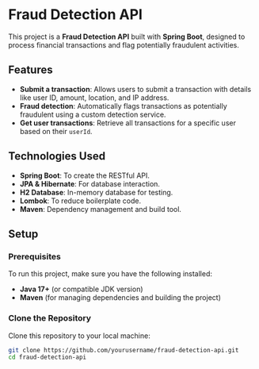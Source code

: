 # Fraud Detection API

This project is a **Fraud Detection API** built with **Spring Boot**, designed to process financial transactions and flag potentially fraudulent activities.

## Features

- **Submit a transaction**: Allows users to submit a transaction with details like user ID, amount, location, and IP address.
- **Fraud detection**: Automatically flags transactions as potentially fraudulent using a custom detection service.
- **Get user transactions**: Retrieve all transactions for a specific user based on their `userId`.

## Technologies Used

- **Spring Boot**: To create the RESTful API.
- **JPA & Hibernate**: For database interaction.
- **H2 Database**: In-memory database for testing.
- **Lombok**: To reduce boilerplate code.
- **Maven**: Dependency management and build tool.

## Setup

### Prerequisites

To run this project, make sure you have the following installed:

- **Java 17+** (or compatible JDK version)
- **Maven** (for managing dependencies and building the project)

### Clone the Repository

Clone this repository to your local machine:

```bash
git clone https://github.com/yourusername/fraud-detection-api.git
cd fraud-detection-api
